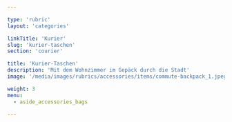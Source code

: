 ```yaml
---

type: 'rubric'
layout: 'categories'

linkTitle: 'Kurier'
slug: 'kurier-taschen'
section: 'courier'

title: 'Kurier-Taschen'
description: 'Mit dem Wohnzimmer im Gepäck durch die Stadt'
image: '/media/images/rubrics/accessories/items/commute-backpack_1.jpeg'

weight: 3
menu:
  - aside_accessories_bags  

---
```

